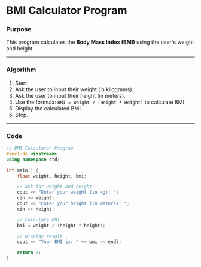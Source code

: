 # BMI Calculator Program

### Purpose
This program calculates the **Body Mass Index (BMI)** using the user's weight and height.

---

### Algorithm
1. Start.
2. Ask the user to input their weight (in kilograms).
3. Ask the user to input their height (in meters).
4. Use the formula: `BMI = Weight / (Height * Height)` to calculate BMI.
5. Display the calculated BMI.
6. Stop.

---

### Code
```cpp
// BMI Calculator Program
#include <iostream>
using namespace std;

int main() {
    float weight, height, bmi;

    // Ask for weight and height
    cout << "Enter your weight (in kg): ";
    cin >> weight;
    cout << "Enter your height (in meters): ";
    cin >> height;

    // Calculate BMI
    bmi = weight / (height * height);

    // Display result
    cout << "Your BMI is: " << bmi << endl;

    return 0;
}
